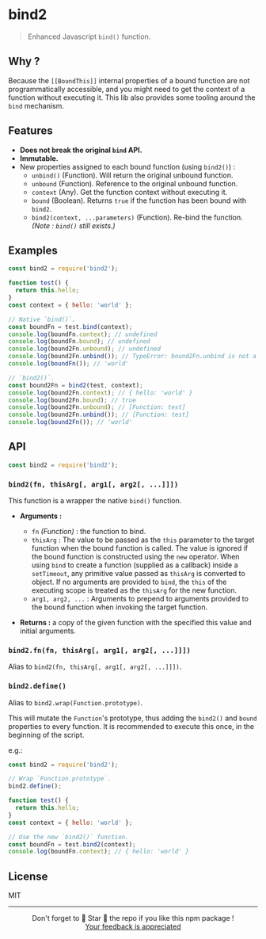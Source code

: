 # bind2

> Enhanced Javascript `bind()` function.

## Why ?

Because the `[[BoundThis]]` internal properties of a bound function are not programmatically accessible, and you might need to get the context of a function without executing it. This lib also provides some tooling around the `bind` mechanism.

## Features

* **Does not break the original `bind` API.**
* **Immutable.**
* New properties assigned to each bound function (using `bind2()`) :
  * `unbind()` (Function). Will return the original unbound function.
  * `unbound` (Function). Reference to the original unbound function.
  * `context` (Any). Get the function context without executing it.
  * `bound` (Boolean). Returns `true` if the function has been bound with `bind2`.
  * `bind2(context, ...parameters)` (Function). Re-bind the function. *(Note : `bind()` still exists.)*

## Examples

```javascript
const bind2 = require('bind2');

function test() {
  return this.hello;
}
const context = { hello: 'world' };

// Native `bind()`.
const boundFn = test.bind(context);
console.log(boundFn.context); // undefined
console.log(boundFn.bound); // undefined
console.log(bound2Fn.unbound); // undefined
console.log(bound2Fn.unbind()); // TypeError: bound2Fn.unbind is not a function
console.log(boundFn()); // 'world'

// `bind2()`.
const bound2Fn = bind2(test, context);
console.log(bound2Fn.context); // { hello: 'world' }
console.log(bound2Fn.bound); // true
console.log(bound2Fn.unbound); // [Function: test]
console.log(bound2Fn.unbind()); // [Function: test]
console.log(bound2Fn()); // 'world'
```

## API

```javascript
const bind2 = require('bind2');
```

### `bind2(fn, thisArg[, arg1[, arg2[, ...]]])`

This function is a wrapper the native `bind()` function.

* **Arguments :**
  * `fn` *(Function)* : the function to bind.
  * `thisArg` : The value to be passed as the `this` parameter to the target function when the bound function is called. The value is ignored if the bound function is constructed using the `new` operator. When using `bind` to create a function (supplied as a callback) inside a `setTimeout`, any primitive value passed as `thisArg` is converted to object. If no arguments are provided to `bind`, the `this` of the executing scope is treated as the `thisArg` for the new function.
  * `arg1, arg2, ...` : Arguments to prepend to arguments provided to the bound function when invoking the target function.

* **Returns :** a copy of the given function with the specified this value and initial arguments.

### `bind2.fn(fn, thisArg[, arg1[, arg2[, ...]]])`

Alias to `bind2(fn, thisArg[, arg1[, arg2[, ...]]])`.

### `bind2.define()`

Alias to `bind2.wrap(Function.prototype)`.

This will mutate the `Function`'s prototype, thus adding the `bind2()` and `bound` properties to every function. It is recommended to execute this once, in the beginning of the script.

e.g.:

```javascript
const bind2 = require('bind2');

// Wrap `Function.prototype`.
bind2.define();

function test() {
  return this.hello;
}
const context = { hello: 'world' };

// Use the new `bind2()` function.
const boundFn = test.bind2(context);
console.log(boundFn.context); // { hello: 'world' }
```

## License

MIT

<hr/>

<p align="center">
  Don't forget to 🌟 Star 🌟 the repo if you like this npm package !<br/>
  <a href="https://github.com/Ilshidur/bind2/issues/new">Your feedback is appreciated</a>
</p>
